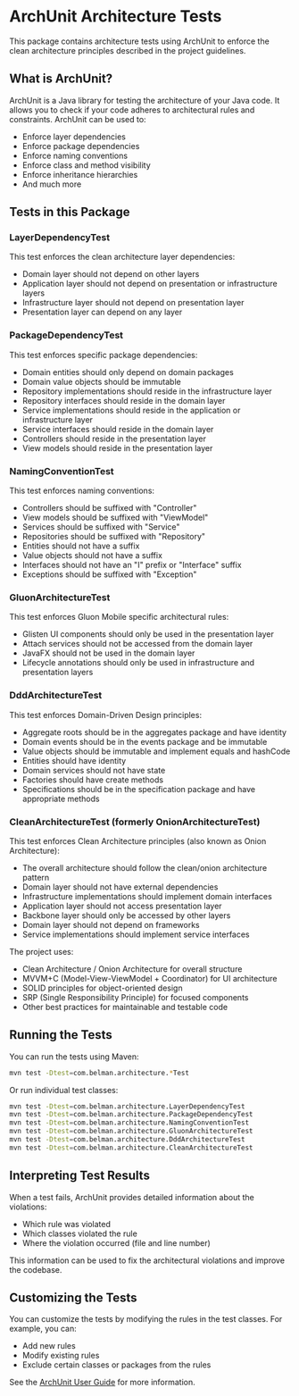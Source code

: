 # ArchUnit Architecture Tests

This package contains architecture tests using ArchUnit to enforce the clean architecture principles described in the project guidelines.

## What is ArchUnit?

ArchUnit is a Java library for testing the architecture of your Java code. It allows you to check if your code adheres to architectural rules and constraints. ArchUnit can be used to:

- Enforce layer dependencies
- Enforce package dependencies
- Enforce naming conventions
- Enforce class and method visibility
- Enforce inheritance hierarchies
- And much more

## Tests in this Package

### LayerDependencyTest

This test enforces the clean architecture layer dependencies:

- Domain layer should not depend on other layers
- Application layer should not depend on presentation or infrastructure layers
- Infrastructure layer should not depend on presentation layer
- Presentation layer can depend on any layer

### PackageDependencyTest

This test enforces specific package dependencies:

- Domain entities should only depend on domain packages
- Domain value objects should be immutable
- Repository implementations should reside in the infrastructure layer
- Repository interfaces should reside in the domain layer
- Service implementations should reside in the application or infrastructure layer
- Service interfaces should reside in the domain layer
- Controllers should reside in the presentation layer
- View models should reside in the presentation layer

### NamingConventionTest

This test enforces naming conventions:

- Controllers should be suffixed with "Controller"
- View models should be suffixed with "ViewModel"
- Services should be suffixed with "Service"
- Repositories should be suffixed with "Repository"
- Entities should not have a suffix
- Value objects should not have a suffix
- Interfaces should not have an "I" prefix or "Interface" suffix
- Exceptions should be suffixed with "Exception"

### GluonArchitectureTest

This test enforces Gluon Mobile specific architectural rules:

- Glisten UI components should only be used in the presentation layer
- Attach services should not be accessed from the domain layer
- JavaFX should not be used in the domain layer
- Lifecycle annotations should only be used in infrastructure and presentation layers

### DddArchitectureTest

This test enforces Domain-Driven Design principles:

- Aggregate roots should be in the aggregates package and have identity
- Domain events should be in the events package and be immutable
- Value objects should be immutable and implement equals and hashCode
- Entities should have identity
- Domain services should not have state
- Factories should have create methods
- Specifications should be in the specification package and have appropriate methods

### CleanArchitectureTest (formerly OnionArchitectureTest)

This test enforces Clean Architecture principles (also known as Onion Architecture):

- The overall architecture should follow the clean/onion architecture pattern
- Domain layer should not have external dependencies
- Infrastructure implementations should implement domain interfaces
- Application layer should not access presentation layer
- Backbone layer should only be accessed by other layers
- Domain layer should not depend on frameworks
- Service implementations should implement service interfaces

The project uses:
- Clean Architecture / Onion Architecture for overall structure
- MVVM+C (Model-View-ViewModel + Coordinator) for UI architecture
- SOLID principles for object-oriented design
- SRP (Single Responsibility Principle) for focused components
- Other best practices for maintainable and testable code

## Running the Tests

You can run the tests using Maven:

```bash
mvn test -Dtest=com.belman.architecture.*Test
```

Or run individual test classes:

```bash
mvn test -Dtest=com.belman.architecture.LayerDependencyTest
mvn test -Dtest=com.belman.architecture.PackageDependencyTest
mvn test -Dtest=com.belman.architecture.NamingConventionTest
mvn test -Dtest=com.belman.architecture.GluonArchitectureTest
mvn test -Dtest=com.belman.architecture.DddArchitectureTest
mvn test -Dtest=com.belman.architecture.CleanArchitectureTest
```

## Interpreting Test Results

When a test fails, ArchUnit provides detailed information about the violations:

- Which rule was violated
- Which classes violated the rule
- Where the violation occurred (file and line number)

This information can be used to fix the architectural violations and improve the codebase.

## Customizing the Tests

You can customize the tests by modifying the rules in the test classes. For example, you can:

- Add new rules
- Modify existing rules
- Exclude certain classes or packages from the rules

See the [ArchUnit User Guide](https://www.archunit.org/userguide/html/000_Index.html) for more information.
